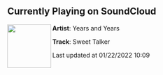 ## Currently Playing on SoundCloud

[<img align="left" width="100" src="https://i1.sndcdn.com/artworks-tHlQeDmzLrve-0-t500x500.jpg">](https://soundcloud.com/yearsandyears/sweet-talker)

**Artist**: Years and Years 

**Track**: Sweet Talker

Last updated at 01/22/2022 10:09
